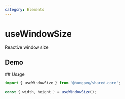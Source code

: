 ```yaml
---
category: Elements
---
```


<script setup>
import Demo from './demo.vue'
</script>

# useWindowSize

<FunctionInfo fn="useWindowSize" :frontmatter="$frontmatter" package="Share - Core" />

Reactive window size

## Demo

<DemoContainer>
  <Demo />
</DemoContainer>
## Usage

```js
import { useWindowSize } from '@hungpvq/shared-core';

const { width, height } = useWindowSize();
```

